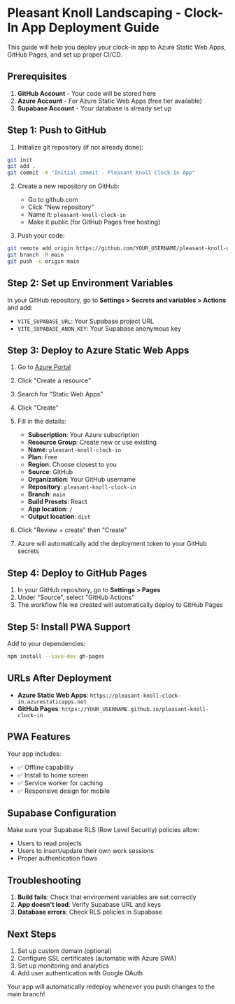 # Pleasant Knoll Landscaping - Clock-In App Deployment Guide

This guide will help you deploy your clock-in app to Azure Static Web Apps, GitHub Pages, and set up proper CI/CD.

## Prerequisites

1. **GitHub Account** - Your code will be stored here
2. **Azure Account** - For Azure Static Web Apps (free tier available)
3. **Supabase Account** - Your database is already set up

## Step 1: Push to GitHub

1. Initialize git repository (if not already done):
```bash
git init
git add .
git commit -m "Initial commit - Pleasant Knoll Clock-In App"
```

2. Create a new repository on GitHub:
   - Go to github.com
   - Click "New repository"
   - Name it: `pleasant-knoll-clock-in`
   - Make it public (for GitHub Pages free hosting)

3. Push your code:
```bash
git remote add origin https://github.com/YOUR_USERNAME/pleasant-knoll-clock-in.git
git branch -M main
git push -u origin main
```

## Step 2: Set up Environment Variables

In your GitHub repository, go to **Settings > Secrets and variables > Actions** and add:

- `VITE_SUPABASE_URL`: Your Supabase project URL
- `VITE_SUPABASE_ANON_KEY`: Your Supabase anonymous key

## Step 3: Deploy to Azure Static Web Apps

1. Go to [Azure Portal](https://portal.azure.com)
2. Click "Create a resource"
3. Search for "Static Web Apps"
4. Click "Create"
5. Fill in the details:
   - **Subscription**: Your Azure subscription
   - **Resource Group**: Create new or use existing
   - **Name**: `pleasant-knoll-clock-in`
   - **Plan**: Free
   - **Region**: Choose closest to you
   - **Source**: GitHub
   - **Organization**: Your GitHub username
   - **Repository**: `pleasant-knoll-clock-in`
   - **Branch**: `main`
   - **Build Presets**: React
   - **App location**: `/`
   - **Output location**: `dist`

6. Click "Review + create" then "Create"
7. Azure will automatically add the deployment token to your GitHub secrets

## Step 4: Deploy to GitHub Pages

1. In your GitHub repository, go to **Settings > Pages**
2. Under "Source", select "GitHub Actions"
3. The workflow file we created will automatically deploy to GitHub Pages

## Step 5: Install PWA Support

Add to your dependencies:
```bash
npm install --save-dev gh-pages
```

## URLs After Deployment

- **Azure Static Web Apps**: `https://pleasant-knoll-clock-in.azurestaticapps.net`
- **GitHub Pages**: `https://YOUR_USERNAME.github.io/pleasant-knoll-clock-in`

## PWA Features

Your app includes:
- ✅ Offline capability
- ✅ Install to home screen
- ✅ Service worker for caching
- ✅ Responsive design for mobile

## Supabase Configuration

Make sure your Supabase RLS (Row Level Security) policies allow:
- Users to read projects
- Users to insert/update their own work sessions
- Proper authentication flows

## Troubleshooting

1. **Build fails**: Check that environment variables are set correctly
2. **App doesn't load**: Verify Supabase URL and keys
3. **Database errors**: Check RLS policies in Supabase

## Next Steps

1. Set up custom domain (optional)
2. Configure SSL certificates (automatic with Azure SWA)
3. Set up monitoring and analytics
4. Add user authentication with Google OAuth

Your app will automatically redeploy whenever you push changes to the main branch!